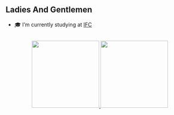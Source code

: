 <h2 align="left">Ladies And Gentlemen</h2>
<div>

- 🎓 I’m currently studying at <a href="http://araquari.ifc.edu.br">IFC</a>
</div>

##

<div align="center">
  <a href="https://github.com/iTzMvz/iTzMvz">
  <img height="180em" src="https://github-readme-stats.vercel.app/api?username=iTzMvz&show_icons=true&theme=dark&include_all_commits=true&count_private=true"/>
  <img height="180em" src="https://github-readme-stats.vercel.app/api/top-langs/?username=iTzMvz&layout=compact&langs_count=7&theme=dark"/>
</div>

